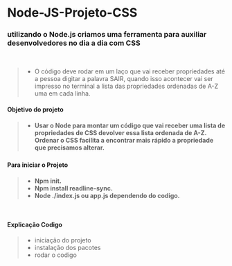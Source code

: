 <h1>Node-JS-Projeto-CSS
</h1>

<h3>utilizando o Node.js criamos uma ferramenta para auxiliar desenvolvedores no dia a dia com CSS </h3>

<br>

> + O código deve rodar em um laço que vai receber propriedades até a pessoa digitar a palavra SAIR, quando isso acontecer vai ser impresso no terminal a lista das propriedades ordenadas de A-Z uma em cada linha. 

<h4> Objetivo do projeto<h4>
  
> + Usar o Node para montar um código que vai receber uma lista de 
propriedades de CSS devolver essa lista ordenada de A-Z. Ordenar o CSS facilita a encontrar mais rápido a 
propriedade que precisamos alterar.<H5>

 <h4>Para iniciar o Projeto<h4>

> + Npm init.
> + Npm install readline-sync.
> + Node ./index.js ou app.js dependendo do codigo.

   <br>
   
   <h4>Explicação Codigo</h4>
   
   > + iniciação do projeto
   > + instalação dos pacotes
   > + rodar o codigo
